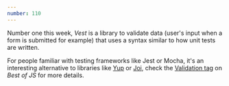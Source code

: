 ```yaml
---
number: 110
---
```


Number one this week, _Vest_ is a library to validate data (user's input when a form is submitted for example) that uses a syntax similar to how unit tests are written.

For people familiar with testing frameworks like Jest or Mocha, it's an interesting alternative to libraries like [Yup](https://github.com/jquense/yup) or [Joi](https://github.com/hapijs/joi), check the [Validation tag](https://bestofjs.org/projects?tags=validation) on _Best of JS_ for more details.
